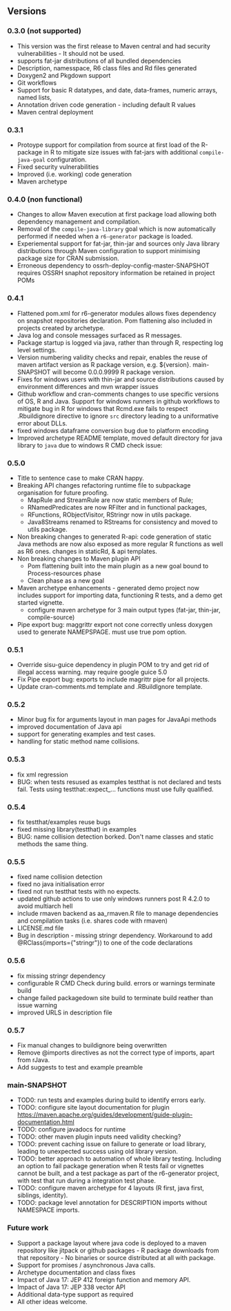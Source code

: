 ## Versions

### 0.3.0 (not supported)

* This version was the first release to Maven central and had security vulnerabilities - It should not be used.
* supports fat-jar distributions of all bundled dependencies
* Description, namesspace, R6 class files and Rd files generated
* Doxygen2 and Pkgdown support
* Git workflows
* Support for basic R datatypes, and date, data-frames, numeric arrays, named lists,  
* Annotation driven code generation - including default R values
* Maven central deployment

### 0.3.1

* Protoype support for compilation from source at first load of the R-package in R to mitigate size issues with fat-jars with additional `compile-java-goal` configuration.
* Fixed security vulnerabilities
* Improved (i.e. working) code generation
* Maven archetype

### 0.4.0 (non functional)

* Changes to allow Maven execution at first package load allowing both dependency management and compilation. 
* Removal of the `compile-java-library` goal which is now automatically performed if needed when a `r6-generator` package is loaded. 
* Experiemental support for fat-jar, thin-jar and sources only Java library distributions through Maven configuration to support minimising package size for CRAN submission.
* Erroneous dependency to ossrh-deploy-config-master-SNAPSHOT requires OSSRH snaphot repository information be retained in project POMs  

### 0.4.1

* Flattened pom.xml for r6-generator modules allows fixes dependency on snapshot repositories declaration. Pom flattening also included in
projects created by archetype.
* Java log and console messages surfaced as R messages.
* Package startup is logged via java, rather than through R, respecting log level settings.
* Version numbering validity checks and repair, enables the reuse of maven artifact version as R package version, e.g. <version>${version}</version>. main-SNAPSHOT will become 0.0.0.9999 R package version.
* Fixes for windows users with thin-jar and source distributions caused by environment differences and mvn wrapper issues
* Github workflow and cran-comments changes to use specific versions of OS, R and Java.  Support for windows runners in github workflows to mitigate bug in R for windows that Rcmd.exe fails to respect .Rbuildignore directive to ignore `src` directory leading to a uniformative error about DLLs.
* fixed windows dataframe conversion bug due to platform encoding
* Improved archetype README template, moved default directory for java library to `java` due to windows R CMD check issue: 

### 0.5.0

* Title to sentence case to make CRAN happy.
* Breaking API changes refactoring runtime file to subpackage organisation for future proofing. 
    - MapRule and StreamRule are now static members of Rule;  
    - RNamedPredicates are now RFilter and in functional packages, 
    - RFunctions, RObjectVisitor, RStringr now in utils package. 
    - Java8Streams renamed to RStreams for consistency and moved to utils package.
* Non breaking changes to generated R-api: code generation of static Java methods are now also exposed as more regular R functions as well as R6 ones. changes in staticRd, & api templates. 
* Non breaking changes to Maven plugin API
    - Pom flattening built into the main plugin as a new goal bound to Process-resources phase
    - Clean phase as a new goal
* Maven archetype enhancements - generated demo project now includes support for importing data, functioning R tests, and a demo get started vignette.
     - configure maven archetype for 3 main output types (fat-jar, thin-jar, compile-source) 
* Pipe export bug: maggrittr export not cone correctly unless doxygen used to generate NAMEPSPAGE. must use <useDoxygen>true</useDoxygen> pom option.
 
### 0.5.1

* Override sisu-guice dependency in plugin POM to try and get rid of illegal access warning. may require google guice 5.0
* Fix Pipe export bug: exports to include magrittr pipe for all projects.
* Update cran-comments.md template and .RBuildIgnore template.

### 0.5.2

* Minor bug fix for arguments layout in man pages for JavaApi methods
* improved documentation of Java api
* support for generating examples and test cases.
* handling for static method name collisions.

### 0.5.3

* fix xml regression
* BUG: when tests resused as examples testthat is not declared and tests fail. Tests using testthat::expect_... functions must use fully qualified.

### 0.5.4

* fix testthat/examples reuse bugs
* fixed missing library(testthat) in examples
* BUG: name collision detection borked. Don't name classes and static methods the same thing.

### 0.5.5

* fixed name collision detection
* fixed no java initialisation error
* fixed not run testthat tests with no expects.
* updated github actions to use only windows runners post R 4.2.0 to avoid multiarch hell
* include rmaven backend as aa_rmaven.R file to manage dependencies and compilation tasks (i.e. shares code with rmaven)
* LICENSE.md file
* Bug in description - missing stringr dependency. Workaround to add @RClass(imports={"stringr"}) to one of the code declarations 

### 0.5.6

* fix missing stringr dependency
* configurable R CMD Check during build. errors or warnings terminate build
* change failed packagedown site build to terminate build reather than issue warning
* improved URLS in description file

### 0.5.7

* Fix manual changes to buildignore being overwritten
* Remove @imports directives as not the correct type of imports, apart from rJava.
* Add suggests to test and example preamble

### main-SNAPSHOT
* TOD0: run tests and examples during build to identify errors early.
* TODO: configure site layout documentation for plugin https://maven.apache.org/guides/development/guide-plugin-documentation.html
* TODO: configure javadocs for runtime
* TODO: other maven plugin inputs need validity checking?
* TODO: prevent caching issue on failure to generate or load library, leading to unexpected success using old library version. 
* TODO: better approach to automation of whole library testing. Including an option to fail package generation when R tests fail or vignettes cannot be built, and a test package as part of the r6-generator project, with test that run during a integration test phase.
* TODO: configure maven archetype for 4 layouts (R first, java first, siblings, identity).
* TODO: package level annotation for DESCRIPTION imports without NAMESPACE imports.

### Future work

* Support a package layout where java code is deployed to a maven repository like jitpack or github packages
      - R package downloads from that repository
      - No binaries or source distributed at all with package. 
* Support for promises / asynchronous Java calls.
* Archetype documentation and class fixes
* Impact of Java 17: JEP 412 foreign function and memory API.
* Impact of Java 17: JEP 338 vector API
* Additional data-type support as required
* All other ideas welcome.